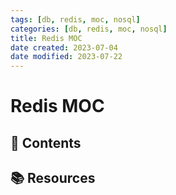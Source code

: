 ```yaml
---
tags: [db, redis, moc, nosql]
categories: [db, redis, moc, nosql]
title: Redis MOC
date created: 2023-07-04
date modified: 2023-07-22
---
```


# Redis MOC

## 📖 Contents

## 📚 Resources
